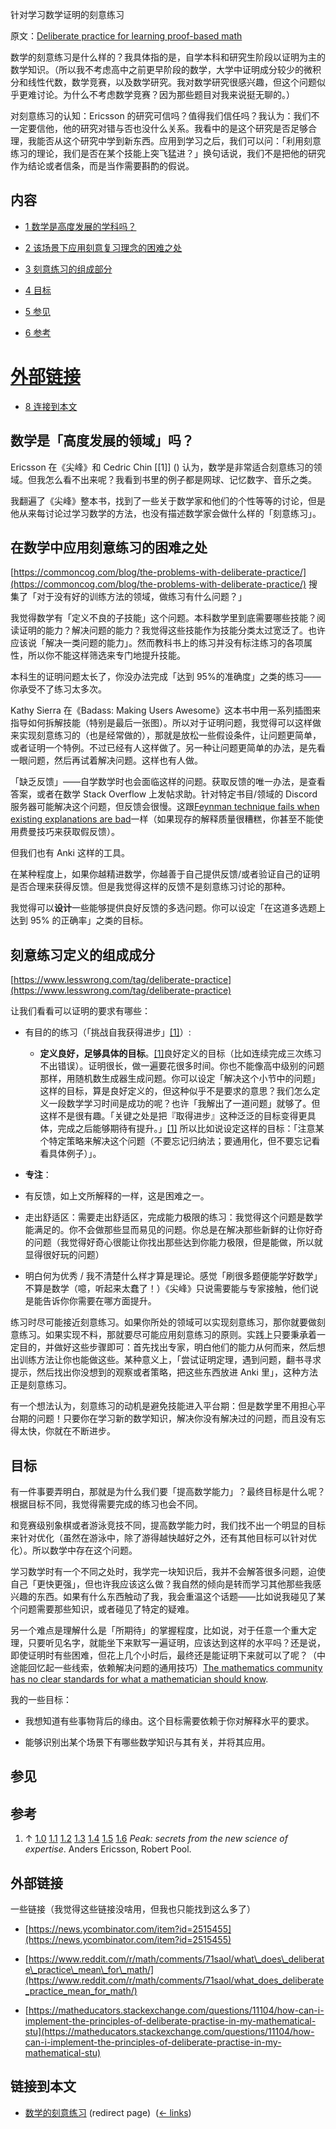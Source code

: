 针对学习数学证明的刻意练习

原文：[Deliberate practice for learning proof-based math](https://wiki.issarice.com/wiki/Deliberate_practice_for_learning_proof-based_math)

数学的刻意练习是什么样的？我具体指的是，自学本科和研究生阶段以证明为主的数学知识。（所以我不考虑高中之前更早阶段的数学，大学中证明成分较少的微积分和线性代数，数学竞赛，以及数学研究。我对数学研究很感兴趣，但这个问题似乎更难讨论。为什么不考虑数学竞赛？因为那些题目对我来说挺无聊的。）

对刻意练习的认知：Ericsson 的研究可信吗？值得我们信任吗？我认为：我们不一定要信他，他的研究对错与否也没什么关系。我看中的是这个研究是否足够合理，我能否从这个研究中学到新东西。应用到学习之后，我们可以问：「利用刻意练习的理论，我们是否在某个技能上突飞猛进？」换句话说，我们不是把他的研究作为结论或者信条，而是当作需要斟酌的假说。

## 内容

* [1 数学是高度发展的学科吗？](https://wiki.issarice.com#how_is_math_a_.22highly_developed_field.22.3F)

* [2 该场景下应用刻意复习理念的困难之处](https://wiki.issarice.com#Some_difficulties_with_applying_deliberate_practice_in_this_setting)

* [3 刻意练习的组成部分](https://wiki.issarice.com#Parts_of_the_definition_of_deliberate_practice)

* [4 目标](https://wiki.issarice.com#Goals)

* [5 参见](https://wiki.issarice.com#See_also)

* [6 参考](https://wiki.issarice.com#References)

# [外部链接](https://www.gwern.net/Spaced-repetition#external-links)

* [8 连接到本文](#What_links_here)

## 数学是「高度发展的领域」吗？

Ericsson 在《尖峰》和 Cedric Chin [[1]] () 认为，数学是非常适合刻意练习的领域。但我怎么看不出来呢？我看到书里的例子都是网球、记忆数字、音乐之类。

我翻遍了《尖峰》整本书，找到了一些关于数学家和他们的个性等等的讨论，但是他从来每讨论过学习数学的方法，也没有描述数学家会做什么样的「刻意练习」。

## 在数学中应用刻意练习的困难之处

[https://commoncog.com/blog/the-problems-with-deliberate-practice/](https://commoncog.com/blog/the-problems-with-deliberate-practice/) 搜集了「对于没有好的训练方法的领域，做练习有什么问题？」

我觉得数学有「定义不良的子技能」这个问题。本科数学里到底需要哪些技能？阅读证明的能力？解决问题的能力？我觉得这些技能作为技能分类太过宽泛了。也许应该说「解决一类问题的能力」。然而教科书上的练习并没有标注练习的各项属性，所以你不能这样筛选来专门地提升技能。

本科生的证明问题太长了，你没办法完成「达到 95%的准确度」之类的练习——你承受不了练习太多次。

Kathy Sierra 在《Badass: Making Users Awesome》这本书中用一系列插图来指导如何拆解技能（特别是最后一张图）。所以对于证明问题，我觉得可以这样做来实现刻意练习的（也是经常做的），那就是放松一些假设条件，让问题更简单，或者证明一个特例。不过已经有人这样做了。另一种让问题更简单的办法，是先看一眼问题，然后再试着解决问题。这样也有人做。 

「缺乏反馈」——自学数学时也会面临这样的问题。获取反馈的唯一办法，是查看答案，或者在数学 Stack Overflow 上发帖求助。针对特定书目/领域的 Discord 服务器可能解决这个问题，但反馈会很慢。这跟[Feynman technique fails when existing explanations are bad](https://wiki.issarice.com/wiki/Feynman_technique_fails_when_existing_explanations_are_bad)一样（如果现存的解释质量很糟糕，你甚至不能使用费曼技巧来获取假反馈）。

但我们也有 Anki 这样的工具。

在某种程度上，如果你越精进数学，你越善于自己提供反馈/或者验证自己的证明是否合理来获得反馈。但是我觉得这样的反馈不是刻意练习讨论的那种。

我觉得可以**设计**一些能够提供良好反馈的多选问题。你可以设定「在这道多选题上达到 95% 的正确率」之类的目标。

## 刻意练习定义的组成成分

[https://www.lesswrong.com/tag/deliberate-practice](https://www.lesswrong.com/tag/deliberate-practice)

让我们看看可以证明的要求有哪些：

* 有目的的练习（「挑战自我获得进步」[[1]](https://wiki.issarice.com#cite_note-peak-1)）:

    + **定义良好，足够具体的目标**。[[1]](https://wiki.issarice.com#cite_note-peak-1)良好定义的目标（比如连续完成三次练习不出错误）。证明很长，做一遍要花很多时间。你也不能像高中级别的问题那样，用随机数生成器生成问题。你可以设定「解决这个小节中的问题」这样的目标，算是良好定义的，但这种似乎不是要求的意思？我们怎么定义一段数学学习时间是成功的呢？也许「我解出了一道问题」就够了。但这样不是很有趣。「关键之处是把『取得进步』这种泛泛的目标变得更具体，完成之后能够期待有提升。」[[1]](https://wiki.issarice.com#cite_note-peak-1) 所以比如说设定这样的目标：「注意某个特定策略来解决这个问题（不要忘记归纳法；要通用化，但不要忘记看看具体例子）」。

+ **专注**：

+ 有反馈，如上文所解释的一样，这是困难之一。

+ 走出舒适区：需要走出舒适区，完成能力极限的练习：我觉得这个问题是数学能满足的。你不会做那些显而易见的问题。你总是在解决那些新鲜的让你好奇的问题（我觉得好奇心很能让你找出那些达到你能力极限，但是能做，所以就显得很好玩的问题）

* 明白何为优秀 / 我不清楚什么样才算是理论。感觉「刷很多题便能学好数学」不算是数学（噫，听起来太蠢了！）《尖峰》只说需要能与专家接触，他们说是能告诉你你需要在哪方面提升。

练习时尽可能接近刻意练习。如果你所处的领域可以实现刻意练习，那你就要做刻意练习。如果实现不料，那就要尽可能应用刻意练习的原则。实践上只要秉承着一定目的，并做好这些步骤即可：首先找出专家，明白他们的能力从何而来，然后想出训练方法让你也能做这些。某种意义上，「尝试证明定理，遇到问题，翻书寻求提示，然后找出你没想到的观察或者策略，把这些东西放进 Anki 里」，这种方法正是刻意练习。

有一个想法认为，刻意练习的动机是避免技能进入平台期：但是数学里不用担心平台期的问题！只要你在学习新的数学知识，解决你没有解决过的问题，而且没有忘得太快，你就在不断进步。

## 目标

有一件事要弄明白，那就是为什么我们要「提高数学能力」？最终目标是什么呢？根据目标不同，我觉得需要完成的练习也会不同。

和竞赛级别象棋或者游泳竞技不同，提高数学能力时，我们找不出一个明显的目标来针对优化（虽然在游泳中，除了游得越快越好之外，还有其他目标可以针对优化）。所以数学中存在这个问题。

学习数学时有一个不同之处时，我学完一块知识后，我并不会解答很多问题，迫使自己「更快更强」，但也许我应该这么做？我自然的倾向是转而学习其他那些我感兴趣的东西。如果有什么东西触动了我，我会重温这个话题——比如说我碰见了某个问题需要那些知识，或者碰见了特定的疑难。

另一个难点是理解什么是「所期待」的掌握程度，比如说，对于任意一个重大定理，只要听见名字，就能坐下来默写一遍证明，应该达到这样的水平吗？还是说，即使证明时有些困难，但花上几个小时后，最终还是能证明下来就可以了呢？（中途能回忆起一些线索，依赖解决问题的通用技巧）[The mathematics community has no clear standards for what a mathematician should know](https://wiki.issarice.com/wiki/The_mathematics_community_has_no_clear_standards_for_what_a_mathematician_should_know).

我的一些目标：

* 我想知道有些事物背后的缘由。这个目标需要依赖于你对解释水平的要求。

* 能够识别出某个场景下有哪些数学知识与其有关，并将其应用。

## 参见

## 参考

1. ↑ [1.0](https://wiki.issarice.com#cite_ref-peak_1-0) [1.1](https://wiki.issarice.com#cite_ref-peak_1-1) [1.2](https://wiki.issarice.com#cite_ref-peak_1-2) [1.3](https://wiki.issarice.com#cite_ref-peak_1-3) [1.4](https://wiki.issarice.com#cite_ref-peak_1-4) [1.5](https://wiki.issarice.com#cite_ref-peak_1-5) [1.6](https://wiki.issarice.com#cite_ref-peak_1-6) *Peak: secrets from the new science of expertise*. Anders Ericsson, Robert Pool.

## 外部链接

一些链接（我觉得这些链接没啥用，但我也只能找到这么多了）

* [https://news.ycombinator.com/item?id=2515455](https://news.ycombinator.com/item?id=2515455)

* [https://www.reddit.com/r/math/comments/71saol/what\_does\_deliberate\_practice\_mean\_for\_math/](https://www.reddit.com/r/math/comments/71saol/what_does_deliberate_practice_mean_for_math/)

* [https://matheducators.stackexchange.com/questions/11104/how-can-i-implement-the-principles-of-deliberate-practise-in-my-mathematical-stu](https://matheducators.stackexchange.com/questions/11104/how-can-i-implement-the-principles-of-deliberate-practise-in-my-mathematical-stu)

## 链接到本文

* [数学的刻意练习](https://wiki.issarice.com/index.php?title=Deliberate_practice_for_math&redirect=no) (redirect page) ‎ ([← links](https://wiki.issarice.com/index.php?title=Special:WhatLinksHere&target=Deliberate+practice+for+math))